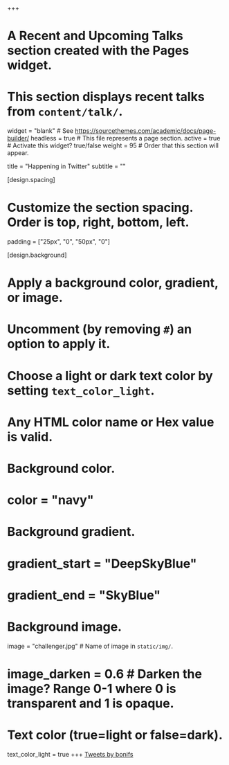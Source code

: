 +++
# A Recent and Upcoming Talks section created with the Pages widget.
# This section displays recent talks from `content/talk/`.

widget = "blank"  # See https://sourcethemes.com/academic/docs/page-builder/
headless = true  # This file represents a page section.
active = true  # Activate this widget? true/false
weight = 95  # Order that this section will appear.

title = "Happening in Twitter"
subtitle = ""

[design.spacing]
 # Customize the section spacing. Order is top, right, bottom, left.
  padding = ["25px", "0", "50px", "0"]


[design.background]
  # Apply a background color, gradient, or image.
  #   Uncomment (by removing `#`) an option to apply it.
  #   Choose a light or dark text color by setting `text_color_light`.
  #   Any HTML color name or Hex value is valid.
    
  # Background color.
  # color = "navy"
  
  # Background gradient.
  # gradient_start = "DeepSkyBlue"
  # gradient_end = "SkyBlue"
  
  # Background image.
  image = "challenger.jpg"  # Name of image in `static/img/`.
  # image_darken = 0.6  # Darken the image? Range 0-1 where 0 is transparent and 1 is opaque.

  # Text color (true=light or false=dark).
  text_color_light = true 
+++
<a class="twitter-timeline" data-width="1000" data-height="700" data-dnt="true" data-theme="light" href="https://twitter.com/bonifs?ref_src=twsrc%5Etfw">Tweets by bonifs</a> <script async src="https://platform.twitter.com/widgets.js" charset="utf-8"></script>